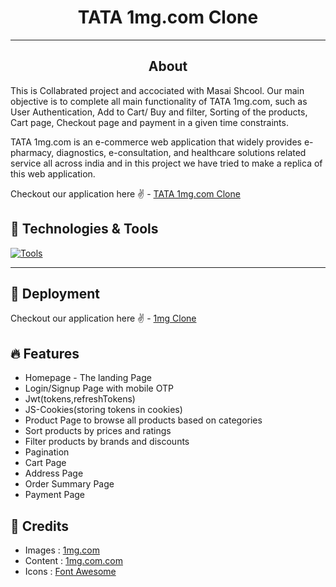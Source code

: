 <h1 align="center">TATA 1mg.com Clone</h1>
<hr/>
<h2 align="center">About</h2>
 
This is Collabrated project and accociated with Masai Shcool.
Our main objective is to complete all main functionality of TATA 1mg.com, such as User Authentication, Add to Cart/ Buy and filter, Sorting of the products, Cart page, Checkout page and payment in a given time constraints.

TATA 1mg.com is an e-commerce web application that widely provides e-pharmacy, diagnostics, e-consultation, and healthcare solutions related service all across india and in this project we have tried to make a replica of this web application.

Checkout our application here ✌ - [TATA 1mg.com Clone](https://tata-1mg-clone-project-sepia.vercel.app/)

## 🔧 Technologies & Tools

[![Tools](https://skillicons.dev/icons?i=html,css,javascript,redux,react,mongodb,express,nodejs,firebase,tailwind,github,vercel,heroku&theme=dark)](https://skillicons.dev)

<hr />

## 🚀 Deployment

Checkout our application here ✌ - [1mg Clone](https://tata-1mg-clone-project-sepia.vercel.app/)

## 🔥 Features

- Homepage - The landing Page
- Login/Signup Page with mobile OTP
- Jwt(tokens,refreshTokens)
- JS-Cookies(storing tokens in cookies)
- Product Page to browse all products based on categories
- Sort products by prices and ratings
- Filter products by brands and discounts
- Pagination
- Cart Page
- Address Page
- Order Summary Page
- Payment Page


## 🐾 Credits

- Images : [1mg.com](https://www.1mg.com/)
- Content : [1mg.com.com](https://www.1mg.com/)
- Icons : [Font Awesome](https://fontawesome.com/)



